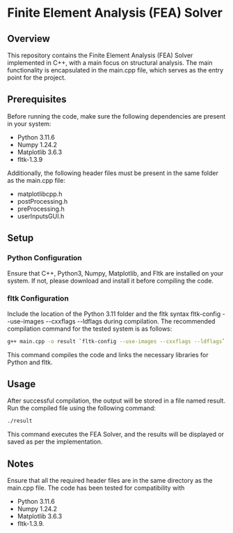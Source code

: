 # Finite Element Analysis (FEA) Solver
## Overview

This repository contains the Finite Element Analysis (FEA) Solver implemented in C++, with a main focus on structural analysis. The main functionality is encapsulated in the main.cpp file, which serves as the entry point for the project.

## Prerequisites

Before running the code, make sure the following dependencies are present in your system:

- Python 3.11.6
- Numpy 1.24.2
- Matplotlib 3.6.3
- fltk-1.3.9

Additionally, the following header files must be present in the same folder as the main.cpp file:

- matplotlibcpp.h
- postProcessing.h
- preProcessing.h
- userInputsGUI.h

## Setup

### Python Configuration
Ensure that C++, Python3, Numpy, Matplotlib, and Fltk are installed on your system. If not, please download and install it before compiling the code.

### fltk Configuration
Include the location of the Python 3.11 folder and the fltk syntax fltk-config --use-images --cxxflags --ldflags during compilation. The recommended compilation command for the tested system is as follows:

```bash
g++ main.cpp -o result `fltk-config --use-images --cxxflags --ldflags` -I/usr/include/python3.11 -lpython3.11
```
This command compiles the code and links the necessary libraries for Python and fltk.

## Usage
After successful compilation, the output will be stored in a file named result. Run the compiled file using the following command:
```bash
./result
```
This command executes the FEA Solver, and the results will be displayed or saved as per the implementation.

## Notes

Ensure that all the required header files are in the same directory as the main.cpp file.
The code has been tested for compatibility with
- Python 3.11.6
- Numpy 1.24.2
- Matplotlib 3.6.3
- fltk-1.3.9.
